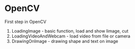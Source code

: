 # OpenCV
First step in OpenCV

1. LoadingImage - basic function, load and show limage, cut
2. LoadingVideoAndWebcam - load video from file or camera
3. DrawingOnImage - drawing shape and text on image
